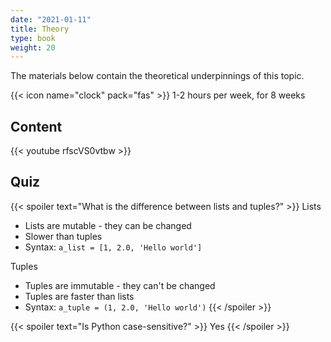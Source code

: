 ```yaml
---
date: "2021-01-11"
title: Theory
type: book
weight: 20
---
```


The materials below contain the theoretical underpinnings of this topic.

<!--more-->

{{< icon name="clock" pack="fas" >}} 1-2 hours per week, for 8 weeks

## Content

{{< youtube rfscVS0vtbw >}}

## Quiz

{{< spoiler text="What is the difference between lists and tuples?" >}}
Lists

- Lists are mutable - they can be changed
- Slower than tuples
- Syntax: `a_list = [1, 2.0, 'Hello world']`

Tuples

- Tuples are immutable - they can't be changed
- Tuples are faster than lists 
- Syntax: `a_tuple = (1, 2.0, 'Hello world')`
{{< /spoiler >}}

{{< spoiler text="Is Python case-sensitive?" >}}
Yes
{{< /spoiler >}}
